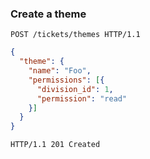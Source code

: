 ### Create a theme

```http
POST /tickets/themes HTTP/1.1
```

```json
{
  "theme": {
    "name": "Foo",
    "permissions": [{
      "division_id": 1,
      "permission": "read"
    }]
  }
}
```

```http
HTTP/1.1 201 Created
```

